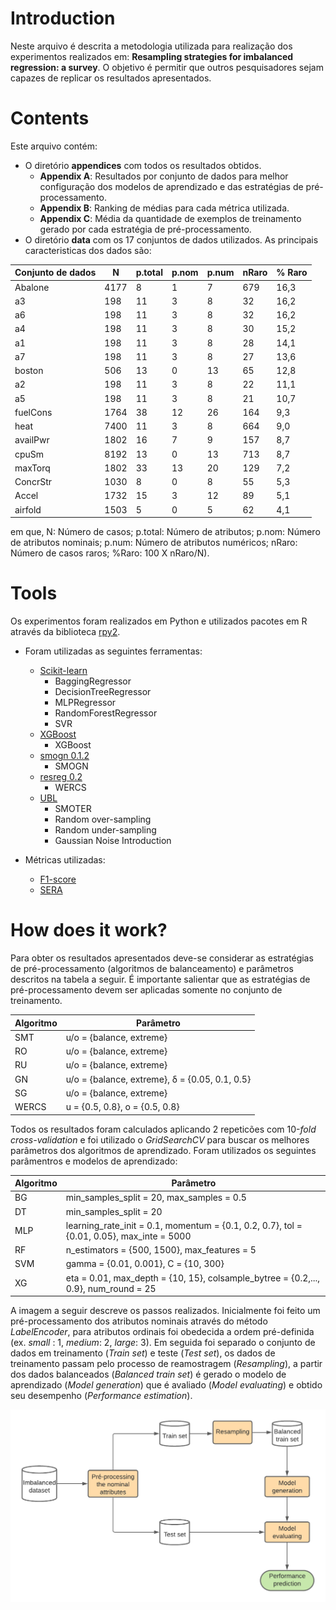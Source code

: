 # Introduction

Neste arquivo é descrita a metodologia utilizada para realização dos experimentos realizados em: **Resampling strategies for imbalanced regression: a survey**. O objetivo é permitir que outros pesquisadores sejam capazes de replicar os resultados apresentados.

# Contents
Este arquivo contém:
- O diretório **appendices** com todos os resultados obtidos.
  - **Appendix A**: Resultados por conjunto de dados para melhor configuração dos modelos de aprendizado e das estratégias de pré-processamento.
  - **Appendix B**: Ranking de médias para cada métrica utilizada.
  - **Appendix C**: Média da quantidade de exemplos de treinamento gerado por cada estratégia de pré-processamento.
- O diretório **data** com os 17 conjuntos de dados utilizados. As principais caracteristicas dos dados são:


|Conjunto de dados | N    | p.total | p.nom | p.num | nRaro | % Raro|
| -----------------|------|---------|--------|------|-------|-------|
|Abalone           |4177  | 8       | 1      | 7    | 679   | 16,3  |
|a3                |198   | 11      | 3      | 8    | 32    | 16,2  |
|a6                |198   | 11      | 3      | 8    | 32    | 16,2  |
|a4                |198   | 11      | 3      | 8    | 30    | 15,2  |
|a1                |198   | 11      | 3      | 8    | 28    | 14,1  |
|a7                |198   | 11      | 3      | 8    | 27    | 13,6  |
|boston            |506   | 13      | 0      | 13   | 65    | 12,8  |
|a2                |198   | 11      | 3      | 8    | 22    | 11,1  |
|a5                |198   | 11      | 3      | 8    | 21    | 10,7  |
|fuelCons          |1764  | 38      | 12     | 26   | 164   | 9,3   |
|heat              |7400  | 11      | 3      | 8    | 664   | 9,0   |
|availPwr          |1802  | 16      | 7      | 9    | 157   | 8,7   |
|cpuSm             |8192  | 13      | 0      | 13   | 713   | 8,7   |
|maxTorq           |1802  | 33      | 13     | 20   | 129   | 7,2   |
|ConcrStr          |1030  | 8       | 0      | 8    | 55    | 5,3   |
|Accel             |1732  | 15      | 3      | 12   | 89    | 5,1   |
|airfold           |1503  | 5       | 0      | 5    | 62    | 4,1   |

em que, N: Número de casos; p.total: Número de atributos; p.nom: Número de atributos nominais; p.num: Número de atributos numéricos; nRaro: Número de casos raros; %Raro: 100 X nRaro/N).


# Tools

Os experimentos foram realizados em Python e utilizados pacotes em R através da biblioteca [rpy2](https://rpy2.github.io/).

- Foram utilizadas as seguintes ferramentas:

  - [Scikit-learn](https://scikit-learn.org/stable/)
    - BaggingRegressor
    - DecisionTreeRegressor
    - MLPRegressor
    - RandomForestRegressor
    - SVR
  - [XGBoost](https://xgboost.readthedocs.io/)
    - XGBoost
  - [smogn 0.1.2](https://pypi.org/project/smogn/)
    - SMOGN
  - [resreg 0.2](https://pypi.org/project/resreg/)
    - WERCS
  - [UBL](https://github.com/paobranco/UBL)
    - SMOTER
    - Random over-sampling 
    - Random under-sampling
    - Gaussian Noise Introduction


- Métricas utilizadas:
  - [F1-score](https://github.com/rpribeiro/uba)
  - [SERA](https://github.com/nunompmoniz/IRon)


# How does it work?

Para obter os resultados apresentados deve-se considerar as estratégias de pré-processamento (algoritmos de balanceamento) e parâmetros descritos na tabela a seguir. É importante salientar que as estratégias de pré-processamento devem ser aplicadas somente no conjunto de treinamento.

| Algoritmo  |  Parâmetro |
| -----| ------------------------- |
|  SMT |  u/o = {balance, extreme} |
|  RO  |  u/o = {balance, extreme} |
|  RU |  u/o = {balance, extreme} |
|  GN  |  u/o = {balance, extreme}, δ = {0.05, 0.1, 0.5} |
|  SG |  u/o = {balance, extreme} |
|  WERCS  |  u = {0.5, 0.8}, o = {0.5, 0.8} |

Todos os resultados foram calculados aplicando 2 repeticões com 10-_fold cross-validation_ e foi utilizado o _GridSearchCV_ para buscar os melhores parâmetros dos algoritmos de aprendizado. Foram utilizados os seguintes parâmentros e modelos de aprendizado:

| Algoritmo  |  Parâmetro |
| -----| ------------------------- |
|  BG  |  min_samples_split = 20, max_samples = 0.5 |
|  DT  |   min_samples_split = 20 |
|  MLP |  learning_rate_init = 0.1, momentum = {0.1, 0.2, 0.7}, tol = {0.01, 0.05}, max_inte = 5000 |
|  RF  |  n_estimators = {500, 1500}, max_features = 5|
|  SVM |  gamma = {0.01, 0.001}, C = {10, 300} |
|  XG  |  eta = 0.01, max_depth = {10, 15}, colsample_bytree = {0.2,..., 0.9}, num_round = 25 |


A imagem a seguir descreve os passos realizados. Inicialmente foi feito um pré-processamento dos atributos nominais através do método _LabelEncoder_, para atributos ordinais foi obedecida a ordem pré-definida (ex. _small_ : 1, _medium_: 2, _large_: 3). Em seguida foi separado o conjunto de dados em treinamento (_Train set_) e teste (_Test set_), os dados de treinamento passam pelo processo de reamostragem (_Resampling_), a partir dos dados balanceados (_Balanced train set_) é gerado o modelo de aprendizado (_Model generation_) que é avaliado (_Model evaluating_) e obtido seu desempenho (_Performance estimation_).

![alt text](https://github.com/JusciAvelino/imbalancedRegression/blob/main/diagram.png)
